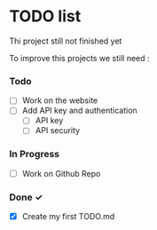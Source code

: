 # TODO list

Thi project still not finished yet

To improve this projects we still need : 

### Todo

- [ ] Work on the website
- [ ] Add API key and authentication
  - [ ] API key
  - [ ] API security

### In Progress

- [ ] Work on Github Repo

### Done ✓

- [x] Create my first TODO.md
